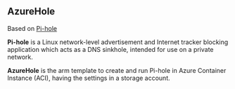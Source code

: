 ## AzureHole
Based on [Pi-hole](https://pi-hole.net/)

**Pi-hole** is a Linux network-level advertisement and Internet tracker blocking application which acts as a DNS sinkhole, intended for use on a private network.

**AzureHole** is the arm template to create and run Pi-hole in Azure Container Instance (ACI), having the settings in a storage account.